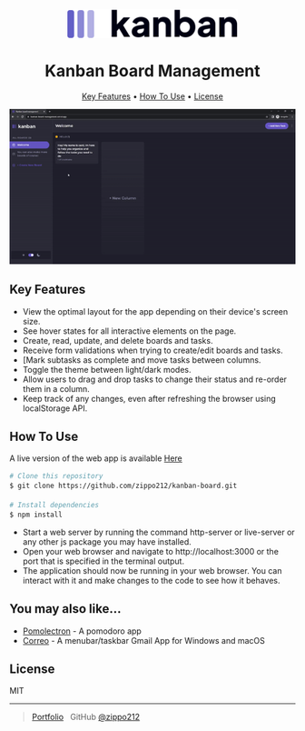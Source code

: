 
<h1 align="center">
  <br>
  <a href=https://kanban-board-management.vercel.app"><img src="https://github.com/zippo212/kanban-board/blob/main/img/logo-dark.svg" alt="Kanban Logo" width="300"></a>
  <br>
  <br>
  Kanban Board Management
  <br>
</h1>

<p align="center">
  <a href="#key-features">Key Features</a> •
  <a href="#how-to-use">How To Use</a> •
  <a href="#license">License</a>
</p>

<p align="center">
  <img src="https://github.com/zippo212/kanban-board/blob/main/kanban-gif.gif" alt="screenshot">
</p>

## Key Features

* View the optimal layout for the app depending on their device's screen size.
* See hover states for all interactive elements on the page.
* Create, read, update, and delete boards and tasks. 
* Receive form validations when trying to create/edit boards and tasks.
* [Mark subtasks as complete and move tasks between columns.
* Toggle the theme between light/dark modes.
* Allow users to drag and drop tasks to change their status and re-order them in a column.
* Keep track of any changes, even after refreshing the browser using localStorage API.

## How To Use

A live version of the web app is available [Here](https://kanban-board-management.vercel.app)

```bash
# Clone this repository
$ git clone https://github.com/zippo212/kanban-board.git

# Install dependencies
$ npm install
```
* Start a web server by running the command http-server or live-server or any other js package you may have installed.
* Open your web browser and navigate to http://localhost:3000 or the port that is specified in the terminal output.
* The application should now be running in your web browser. You can interact with it and make changes to the code to see how it behaves.

## You may also like...

- [Pomolectron](https://github.com/amitmerchant1990/pomolectron) - A pomodoro app
- [Correo](https://github.com/amitmerchant1990/correo) - A menubar/taskbar Gmail App for Windows and macOS

## License

MIT

---

> [Portfolio](https://portfolio-zippo212.vercel.app/) &nbsp;
> GitHub [@zippo212](https://github.com/zippo212)
